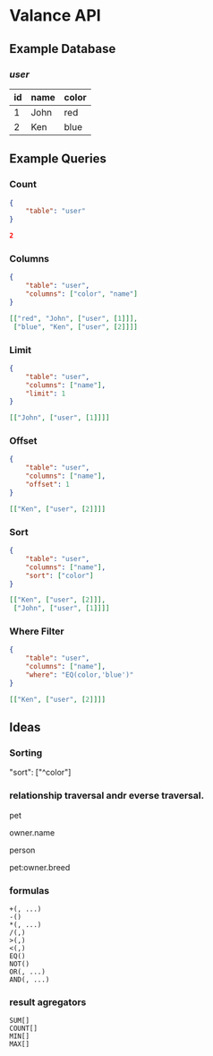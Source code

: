 # Valance API

## Example Database

### *user*

| id | name | color |
| -- | ---- | ----- |
| 1  | John | red   |
| 2  | Ken  | blue  |

## Example Queries

### Count

```json
{
    "table": "user"
}
```
```json
2
```

### Columns

```json
{
    "table": "user",
    "columns": ["color", "name"]
}
```
```json
[["red", "John", ["user", [1]]],
 ["blue", "Ken", ["user", [2]]]]
```

### Limit

```json
{
    "table": "user",
    "columns": ["name"],
    "limit": 1
}
```
```json
[["John", ["user", [1]]]]
```

### Offset

```json
{
    "table": "user",
    "columns": ["name"],
    "offset": 1
}
```
```json
[["Ken", ["user", [2]]]]
```

### Sort

```json
{
    "table": "user",
    "columns": ["name"],
    "sort": ["color"]
}
```
```json
[["Ken", ["user", [2]]],
 ["John", ["user", [1]]]]
```

### Where Filter

```json
{
    "table": "user",
    "columns": ["name"],
    "where": "EQ(color,'blue')"
}
```
```json
[["Ken", ["user", [2]]]]
```

## Ideas

### Sorting

"sort": ["^color"]


### relationship traversal andr everse traversal.
pet

owner.name

person

pet:owner.breed

### formulas

```
+(, ...)
-()
*(, ...)
/(,)
>(,)
<(,)
EQ()
NOT()
OR(, ...)
AND(, ...)
```

### result agregators

```
SUM[]
COUNT[]
MIN[]
MAX[]
```
